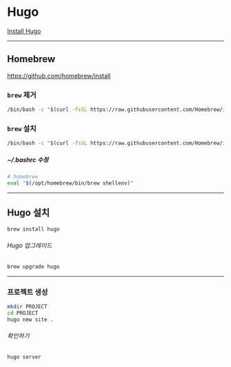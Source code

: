 # Hugo

[Install Hugo](https://gohugo.io/getting-started/installing/)

----

## Homebrew
https://github.com/homebrew/install

### `brew` 제거
```sh
/bin/bash -c "$(curl -fsSL https://raw.githubusercontent.com/Homebrew/install/HEAD/uninstall.sh)"
```

### `brew` 설치
```sh
/bin/bash -c "$(curl -fsSL https://raw.githubusercontent.com/Homebrew/install/HEAD/install.sh)"
```
##### *~/.bashrc* 수정
``` sh
# homebrew
eval "$(/opt/homebrew/bin/brew shellenv)"
```

----

## Hugo 설치

```sh
brew install hugo
```
###### Hugo 업그레이드

```sh
brew upgrade hugo
```

----

### 프로젝트 생성
```sh
mkdir PROJECT
cd PROJECT
hugo new site .
```

###### 확인하기
```sh
hugo server
```